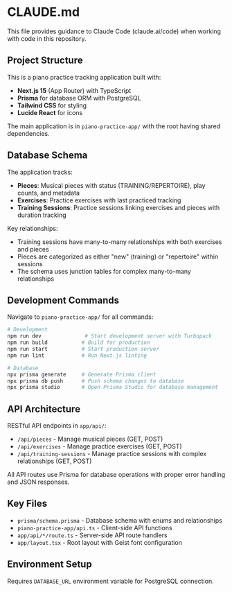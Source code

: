 # CLAUDE.md

This file provides guidance to Claude Code (claude.ai/code) when working with code in this repository.

## Project Structure

This is a piano practice tracking application built with:
- **Next.js 15** (App Router) with TypeScript
- **Prisma** for database ORM with PostgreSQL
- **Tailwind CSS** for styling
- **Lucide React** for icons

The main application is in `piano-practice-app/` with the root having shared dependencies.

## Database Schema

The application tracks:
- **Pieces**: Musical pieces with status (TRAINING/REPERTOIRE), play counts, and metadata
- **Exercises**: Practice exercises with last practiced tracking
- **Training Sessions**: Practice sessions linking exercises and pieces with duration tracking

Key relationships:
- Training sessions have many-to-many relationships with both exercises and pieces
- Pieces are categorized as either "new" (training) or "repertoire" within sessions
- The schema uses junction tables for complex many-to-many relationships

## Development Commands

Navigate to `piano-practice-app/` for all commands:

```bash
# Development
npm run dev              # Start development server with Turbopack
npm run build           # Build for production
npm run start           # Start production server
npm run lint            # Run Next.js linting

# Database
npx prisma generate     # Generate Prisma client
npx prisma db push      # Push schema changes to database
npx prisma studio       # Open Prisma Studio for database management
```

## API Architecture

RESTful API endpoints in `app/api/`:
- `/api/pieces` - Manage musical pieces (GET, POST)
- `/api/exercises` - Manage practice exercises (GET, POST)
- `/api/training-sessions` - Manage practice sessions with complex relationships (GET, POST)

All API routes use Prisma for database operations with proper error handling and JSON responses.

## Key Files

- `prisma/schema.prisma` - Database schema with enums and relationships
- `piano-practice-app/api.ts` - Client-side API functions
- `app/api/*/route.ts` - Server-side API route handlers
- `app/layout.tsx` - Root layout with Geist font configuration

## Environment Setup

Requires `DATABASE_URL` environment variable for PostgreSQL connection.